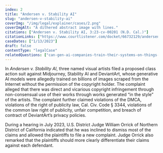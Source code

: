 ```yaml
---
index: 2
title: "Andersen v. Stability AI"
slug: "andersen-v-stability-ai"
coverImg: "/img/legal/explainer/cases/2.png"
coverImgAlt: "A dithered abstract image with lines."
citations: ["Andersen v. Stability AI, 3:23-cv-00201 (N.D. Cal.)"]
citationLinks: ["https://www.courtlistener.com/docket/66732129/andersen-v-stability-ai-ltd/"]
caseDates: ["1/13/2023"]
draft: false 
contentType: "legalCase"
relatedQuestions: ["can-gen-ai-companies-train-their-systems-on-things-i-made"]
---
```

In *Andersen v. Stability AI*, three named visual artists filed a proposed class action suit against Midjourney, Stability AI and DeviantArt, whose generative AI models were allegedly trained on billions of images scraped from the Internet without the permission of the copyright holder. The complaint alleged that there was direct and vicarious copyright infringement through non-consensual use of their works through works generated “in the style” of the artists. The complaint further claimed violations of the DMCA, violations of the right of publicity law, Cal. Civ. Code § 3344, violations of the common law right of publicity, unfair competition, and breach of contract of DeviantArt’s privacy policies.

During a hearing in July 2023, U.S. District Judge William Orrick of Northern District of California indicated that he was inclined to dismiss most of the claims and allowed the plaintiffs to file a new complaint. Judge Orrick also remarked that the plaintiffs should more clearly differentiate their claims against each defendant.
